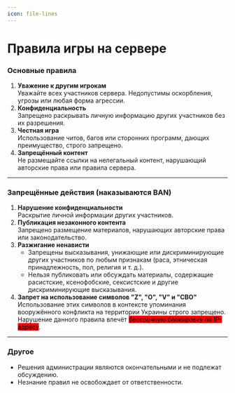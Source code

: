 ```yaml
---
icon: file-lines
---
```


# Правила игры на сервере

### **Основные правила**

1. **Уважение к другим игрокам**\
   Уважайте всех участников сервера. Недопустимы оскорбления, угрозы или любая форма агрессии.
2. **Конфиденциальность**\
   Запрещено раскрывать личную информацию других участников без их разрешения.
3. **Честная игра**\
   Использование читов, багов или сторонних программ, дающих преимущество, строго запрещено.
4. **Запрещённый контент**\
   Не размещайте ссылки на нелегальный контент, нарушающий авторские права или правила сервера.

***

### **Запрещённые действия (наказываются BAN)**

1. **Нарушение конфиденциальности**\
   Раскрытие личной информации других участников.
2. **Публикация незаконного контента**\
   Запрещено размещение материалов, нарушающих авторские права или законодательство.
3. **Разжигание ненависти**
   * Запрещены высказывания, унижающие или дискриминирующие других участников по любым признакам (раса, этническая принадлежность, пол, религия и т. д.).
   * Нельзя публиковать или обсуждать материалы, содержащие расистские, ксенофобские, сексистские и другие дискриминирующие высказывания.
4. **Запрет на использование символов "Z", "O", "V" и "СВО"**\
   Использование этих символов в контексте упоминания вооружённого конфликта на территории Украины строго запрещено. Нарушение данного правила влечёт <mark style="background-color:red;">бессрочную блокировку по IP-адресу</mark>.

***

### **Другое**

* Решения администрации являются окончательными и не подлежат обсуждению.
* Незнание правил не освобождает от ответственности.
